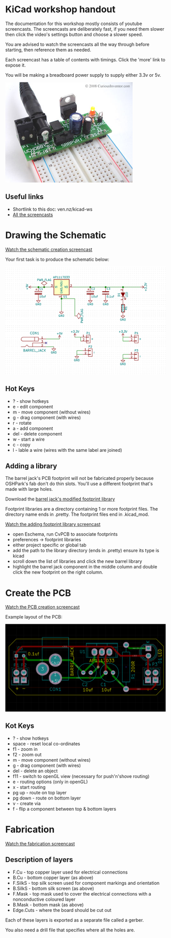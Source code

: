 # KiCad workshop handout

The documentation for this workshop mostly consists of youtube screencasts. The
screencasts are deliberately fast, if you need them slower then click the video's settings button and choose a slower speed.

You are advised to watch the screencasts all the way through before starting,
then reference them as needed.

Each screencast has a table of contents with timings. Click the 'more' link to
expose it.

You will be making a breadboard power supply to supply either 3.3v or 5v.

![photo](pcb-psu.jpg)

## Useful links

* Shortlink to this doc: ven.nz/kicad-ws
* [All the screencasts](https://www.youtube.com/playlist?list=PLmcDgdDpcaPjIBy60y22XzG036ckQI7bC)

# Drawing the Schematic

[Watch the schematic creation screencast](https://www.youtube.com/watch?v=SAGcpGdsB4c&index=1&list=PLmcDgdDpcaPjIBy60y22XzG036ckQI7bC)

Your first task is to produce the schematic below:

![schematic](schematic.png)

## Hot Keys

* ? - show hotkeys
* e - edit component
* m - move component (without wires)
* g - drag component (with wires)
* r - rotate
* a - add component
* del - delete component
* w - start a wire
* c - copy
* l - lable a wire (wires with the same label are joined)

## Adding a library

The barrel jack's PCB footprint will not be fabricated properly because
OSHPark's fab don't do thin slots. You'll use a different footprint that's made
with large holes.

Download the [barrel jack's modified footprint library](https://github.com/mattvenn/kicad/raw/master/breadboard-psu/barrel.zip)

Footprint libraries are a directory containing 1 or more footprint
files. The directory name ends in .pretty. The footprint files end in
.kicad_mod.

[Watch the adding footprint library screencast](https://youtu.be/gfC7R_rTocs?list=PLmcDgdDpcaPjIBy60y22XzG036ckQI7bC&t=165)

* open Eschema, run CvPCB to associate footprints
* preferences -> footprint libraries
* either project specific or global tab
* add the path to the library directory (ends in .pretty) ensure its type is kicad
* scroll down the list of libraries and click the new barrel library
* highlight the barrel jack component in the middle column and double click the
 new footprint on the right column.

# Create the PCB

[Watch the PCB creation screencast](https://www.youtube.com/watch?v=t0hJgYAWNFI&index=2&list=PLmcDgdDpcaPjIBy60y22XzG036ckQI7bC)

Example layout of the PCB:

![layout](layout.png)

## Kot Keys

* ? - show hotkeys
* space - reset local co-ordinates
* f1 - zoom in
* f2 - zoom out
* m - move component (without wires)
* g - drag component (with wires)
* del - delete an object
* f11 - switch to openGL view (necessary for push'n'shove routing)
* e - routing options (only in openGL)
* x - start routing
* pg up - route on top layer
* pg down - route on bottom layer
* v - create via
* f - flip a component between top & bottom layers

# Fabrication

[Watch the fabrication screencast](https://www.youtube.com/watch?v=VwQu3Ap_2rI&index=5&list=PLmcDgdDpcaPjIBy60y22XzG036ckQI7bC)

## Description of layers

* F.Cu - top copper layer used for electrical connections
* B.Cu - bottom copper layer (as above)
* F.SilkS - top silk screen used for component markings and orientation
* B.SilkS - bottom silk screen (as above)
* F.Mask - top mask used to cover the electrical connections with a nonconductive coloured layer
* B.Mask - bottom mask (as above)
* Edge.Cuts - where the board should be cut out

Each of these layers is exported as a separate file called a gerber.

You also need a drill file that specifies where all the holes are.
